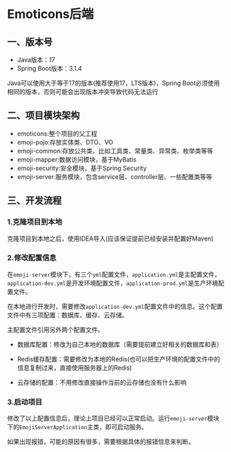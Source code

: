 # Emoticons后端

## 一、版本号
* Java版本：17
* Spring Boot版本：3.1.4

Java可以使用大于等于17的版本(推荐使用17，LTS版本)，Spring Boot必须使用相同的版本，否则可能会出现版本冲突导致代码无法运行
## 二、项目模块架构

* emoticons:整个项目的父工程
* emoji-pojo:存放实体类、DTO、VO
* emoji-common:存放公共类，比如工具类、常量类、异常类、枚举类等等
* emoji-mapper:数据访问模块，基于MyBatis
* emoji-security:安全模块，基于Spring Security
* emoji-server:服务模块，包含service层、controller层、一些配置类等等

## 三、开发流程

### 1.克隆项目到本地

克隆项目到本地之后，使用IDEA导入(应该保证提前已经安装并配置好Maven)

### 2.修改配置信息

在`emoji-server`模块下，有三个`yml`配置文件，`application.yml`是主配置文件，`application-dev.yml`是开发环境配置文件，`application-prod.yml`是生产环境配置文件。

在本地进行开发时，需要修改`application-dev.yml`配置文件中的信息。这个配置文件中有三项配置：数据库、缓存、云存储。

主配置文件引用另外两个配置文件。

* 数据库配置：修改为自己本地的数据库（需要提前建立好相关的数据库和表）

* Redis缓存配置：需要修改为本地的Redis(也可以把生产环境的配置文件中的信息复制过来，直接使用服务器上的Redis)

* 云存储的配置：不用修改直接操作当前的云存储也没有什么影响

### 3.启动项目

修改了以上配置信息后，理论上项目已经可以正常启动。运行`emoji-server`模块下的`EmojiServerApplication`主类，即可启动服务。

如果出现报错，可能的原因有很多，需要根据具体的报错信息来判断。